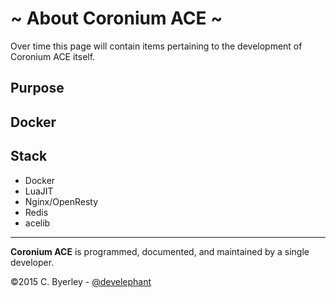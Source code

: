 # ~ About Coronium ACE ~

Over time this page will contain items pertaining to the development of Coronium ACE itself.

## Purpose
  
## Docker

## Stack

  * Docker
  * LuaJIT
  * Nginx/OpenResty
  * Redis
  * acelib

---

__Coronium ACE__ is programmed, documented, and maintained by a single developer.

&copy;2015 C. Byerley - [@develephant](https://twitter.com/develephant)
